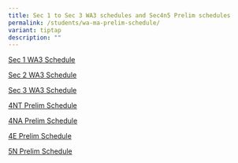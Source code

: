 ```yaml
---
title: Sec 1 to Sec 3 WA3 schedules and Sec4n5 Prelim schedules
permalink: /students/wa-ma-prelim-schedule/
variant: tiptap
description: ""
---
```

<p><a href="/files/Students/2024 WA3/Sec_1_Combined_WA_Template_For_Individual_Classes_IEC_2024_WA3.pdf" rel="noopener noreferrer nofollow" target="_blank">Sec 1 WA3 Schedule</a>
</p>
<p><a href="/files/Students/2024 WA3/Sec_2_Combined_WA_Template_For_Individual_Classes_IEC_2024_WA3.pdf" rel="noopener noreferrer nofollow" target="_blank">Sec 2 WA3 Schedule</a>
</p>
<p><a href="/files/Students/2024 WA3/Sec_3_Combined_WA_Template_For_Individual_Classes_IEC_2024_WA3.pdf" rel="noopener noreferrer nofollow" target="_blank">Sec 3 WA3 Schedule</a>
</p>
<p><a href="/files/Students/2024 WA3/4NT_Prelim_Timetable_4_July_2024.pdf" rel="noopener noreferrer nofollow" target="_blank">4NT Prelim Schedule</a>
</p>
<p><a href="/files/Students/2024 WA3/4NA_Prelim_Timetable_5_July_2024.pdf" rel="noopener noreferrer nofollow" target="_blank">4NA Prelim Schedule</a>
</p>
<p><a href="/files/Students/2024 WA3/4E_Prelim_Timetable_4_July_2024.pdf" rel="noopener noreferrer nofollow" target="_blank">4E Prelim Schedule</a>
</p>
<p><a href="/files/Students/2024 WA3/5N_Prelim_Timetable_5_July_2024.pdf" rel="noopener noreferrer nofollow" target="_blank">5N Prelim Schedule</a>
</p>